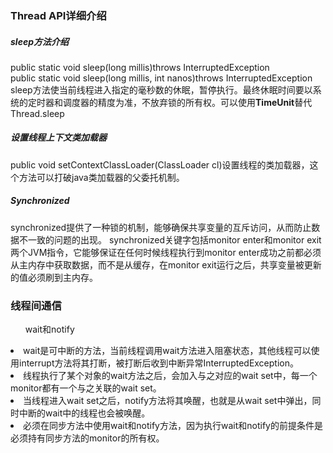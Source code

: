 <h3>Thread API详细介绍</h3>
<h5>sleep方法介绍</h5>
public static void sleep(long millis)throws InterruptedException<br>
public static void sleep(long millis, int nanos)throws InterruptedException<br>
sleep方法使当前线程进入指定的毫秒数的休眠，暂停执行。最终休眠时间要以系统的定时器和调度器的精度为准，不放弃锁的所有权。可以使用<strong>TimeUnit</strong>替代Thread.sleep
<h5>设置线程上下文类加载器</h5>
public void setContextClassLoader(ClassLoader cl)设置线程的类加载器，这个方法可以打破java类加载器的父委托机制。
<h5>Synchronized</h5>
synchronized提供了一种锁的机制，能够确保共享变量的互斥访问，从而防止数据不一致的问题的出现。
synchronized关键字包括monitor enter和monitor exit两个JVM指令，它能够保证在任何时候线程执行到monitor enter成功之前都必须从主内存中获取数据，而不是从缓存，在monitor exit运行之后，共享变量被更新的值必须刷到主内存。
<h3>线程间通信</h3>

<ul>wait和notify</ul>
<li>wait是可中断的方法，当前线程调用wait方法进入阻塞状态，其他线程可以使用interrupt方法将其打断，被打断后收到中断异常InterruptedException。</li>
<li>线程执行了某个对象的wait方法之后，会加入与之对应的wait set中，每一个monitor都有一个与之关联的wait set。</li>
<li>当线程进入wait set之后，notify方法将其唤醒，也就是从wait set中弹出，同时中断的wait中的线程也会被唤醒。</li>
<li>必须在同步方法中使用wait和notify方法，因为执行wait和notify的前提条件是必须持有同步方法的monitor的所有权。</li>

